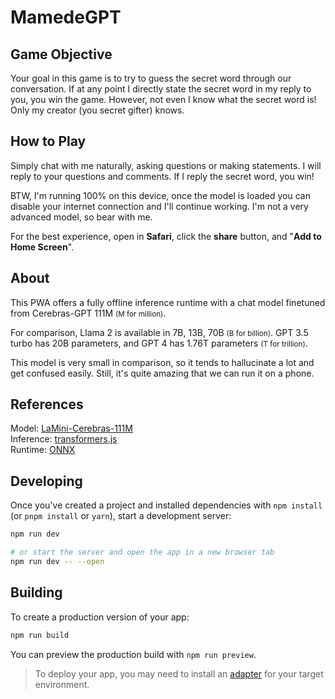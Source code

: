 # MamedeGPT

## Game Objective
Your goal in this game is to try to guess the secret word through our conversation. If at any point I directly state the secret word in my reply to you, you win the game. However, not even I know what the secret word is! Only my creator (you secret gifter) knows.

## How to Play
Simply chat with me naturally, asking questions or making statements. I will reply to your questions and comments. If I reply the secret word, you win!

BTW, I'm running 100% on this device, once the model is loaded you can disable your internet connection and I'll continue working. I'm not a very advanced model, so bear with me.

For the best experience, open in <b>Safari</b>, click the <b>share</b> button, and "<b>Add to Home Screen</b>".

## About

This PWA offers a fully offline inference runtime with a chat model finetuned from Cerebras-GPT 111M <small>(M for million)</small>.

For comparison, Llama 2 is available in 7B, 13B, 70B <small>(B for billion)</small>. GPT 3.5 turbo has 20B parameters, and GPT 4 has 1.76T parameters <small>(T for trillion)</small>.

This model is very small in comparison, so it tends to hallucinate a lot and get confused easily. Still, it's quite amazing that we can run it on a phone.


## References
Model: <a href="https://huggingface.co/MBZUAI/LaMini-Cerebras-111M" target="_blank">LaMini-Cerebras-111M</a><br>
Inference: <a href="https://github.com/xenova/transformers.js" target="_blank">transformers.js</a><br>
Runtime: <a href="https://onnxruntime.ai/" target="_blank">ONNX</a>


## Developing

Once you've created a project and installed dependencies with `npm install` (or `pnpm install` or `yarn`), start a development server:

```bash
npm run dev

# or start the server and open the app in a new browser tab
npm run dev -- --open
```

## Building

To create a production version of your app:

```bash
npm run build
```

You can preview the production build with `npm run preview`.

> To deploy your app, you may need to install an [adapter](https://kit.svelte.dev/docs/adapters) for your target environment.

